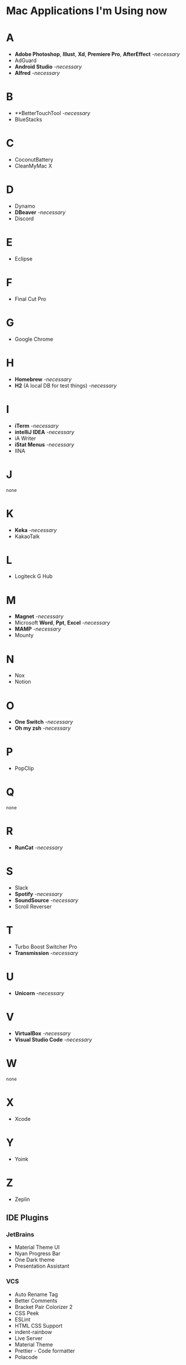 # Mac Applications I'm Using now

# A

- **Adobe Photoshop**, **Illust**, **Xd**, **Premiere Pro**, **AfterEffect** *-necessary*
- AdGuard
- **Android Studio** *-necessary*
- **Alfred** *-necessary*

# B

- **BetterTouchTool *-necessary*
- BlueStacks

# C

- CoconutBattery
- CleanMyMac X

# D

- Dynamo
- **DBeaver** *-necessary*
- Discord

# E

- Eclipse

# F

- Final Cut Pro

# G

- Google Chrome

# H

- **Homebrew** *-necessary*
- **H2** (A local DB for test things) *-necessary*

# I

- **iTerm** *-necessary*
- **intelliJ IDEA** *-necessary*
- iA Writer
- **iStat Menus** *-necessary*
- IINA

# J

`none`

# K

- **Keka** *-necessary*
- KakaoTalk

# L

- Logiteck G Hub

# M

- **Magnet** *-necessary*
- Microsoft **Word**, **Ppt**, **Excel** *-necessary*
- **MAMP** *-necessary*
- Mounty

# N

- Nox
- Notion

# O

- **One Switch** *-necessary*
- **Oh my zsh** *-necessary*

# P

- PopClip

# Q

`none`

# R

- **RunCat** *-necessary*

# S

- Slack
- **Spotify** *-necessary*
- **SoundSource** *-necessary*
- Scroll Reverser

# T

- Turbo Boost Switcher Pro
- **Transmission** *-necessary*

# U

- **Unicorn** *-necessary*

# V

- **VirtualBox** *-necessary*
- **Visual Studio Code** *-necessary*

# W

`none`

# X

- Xcode

# Y

- Yoink

# Z

- Zeplin

## IDE Plugins

### JetBrains

- Material Theme UI
- Nyan Progress Bar
- One Dark theme
- Presentation Assistant

### VCS

- Auto Rename Tag
- Better Comments
- Bracket Pair Colorizer 2
- CSS Peek
- ESLint
- HTML CSS Support
- indent-rainbow
- Live Server
- Material Theme
- Prettier - Code formatter
- Polacode
